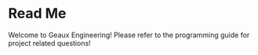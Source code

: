 # Read Me
Welcome to Geaux Engineering! Please refer to the programming guide for project related questions!
